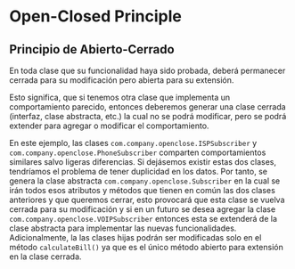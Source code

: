 # Open-Closed Principle
## Principio de Abierto-Cerrado

En toda clase que su funcionalidad haya sido probada, deberá permanecer cerrada para su modificación pero abierta para
su extensión.

Esto significa, que si tenemos otra clase que implementa un comportamiento parecido, entonces deberemos generar una
clase cerrada (interfaz, clase abstracta, etc.) la cual no se podrá modificar, pero se podrá extender para agregar o
modificar el comportamiento.

En este ejemplo, las clases `com.company.openclose.ISPSubscriber` y `com.company.openclose.PhoneSubscriber` comparten
comportamientos similares salvo ligeras diferencias. Si dejásemos existir estas dos clases, tendríamos el problema de
tener duplicidad en los datos. Por tanto, se genera la clase abstracta `com.company.openclose.Subscriber` en la cual se
irán todos esos atributos y métodos que tienen en común las dos clases anteriores y que queremos cerrar, esto provocará
que esta clase se vuelva cerrada para su modificación y si en un futuro se desea agregar la clase 
`com.company.openclose.VOIPSubscriber` entonces esta se extenderá de la clase abstracta para implementar las nuevas 
funcionalidades. Adicionalmente, la las clases hijas podrán ser modificadas solo en el método `calculateBill()` ya que 
es el único método abierto para extensión en la clase cerrada.